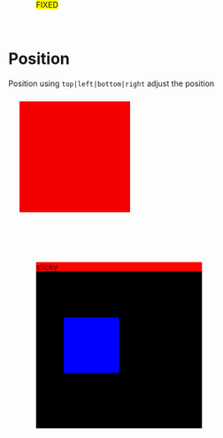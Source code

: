 # Position
Position using `top|left|bottom|right` adjust the position
<html>
<head>
<style>
#block {
    position: relative;
    top: 10px;
    left: 20px;
    width: 200px;
    height: 200px;
    background-color: #f50000;
}
#out_block {
    position: relative;
    top: 100px;
    left: 50px;
    width: 300px;
    height: 300px;
    background-color: black;
}
#in_block {
    position: absolute;
    top: 100px;
    left: 50px;
    width: 100px;
    height: 100px;
    background-color: #0000ff;
}
#out_block1 {
    height: 3000px;
}
#fixed_block {
    position: fixed;
    top: 0px;
    background-color: yellow;
}
#sticky_block {
    position: sticky;
    top: 0px;
    background-color: #ff0000;
}
</style>
</head>
<body>
<div id="block">
</div>

<div id="out_block">
    <div id="in_block">
    </div>
    <div id="fixed_block">
        FIXED
    </div>
    <div id="sticky_block">
        sticky
    </div>
</div>
</body>
</html>





